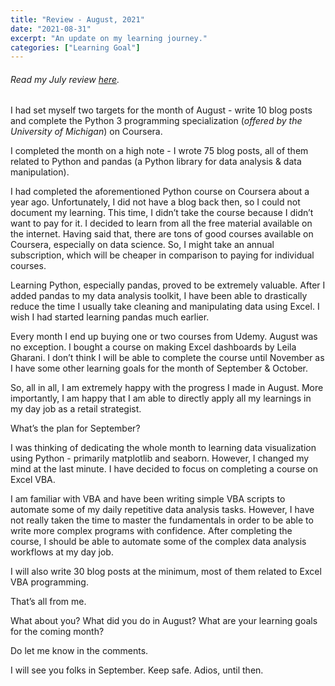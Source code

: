 ```yaml
---
title: "Review - August, 2021"
date: "2021-08-31"
excerpt: "An update on my learning journey."
categories: ["Learning Goal"]
---
```


###### Read my July review [here](https://hemanta.io/review-july-2021/).

I had set myself two targets for the month of August - write 10 blog posts and complete the Python 3 programming specialization (_offered by the University of Michigan_) on Coursera.

I completed the month on a high note - I wrote 75 blog posts, all of them related to Python and pandas (a Python library for data analysis & data manipulation).

I had completed the aforementioned Python course on Coursera about a year ago. Unfortunately, I did not have a blog back then, so I could not document my learning. This time, I didn’t take the course because I didn’t want to pay for it. I decided to learn from all the free material available on the internet. Having said that, there are tons of good courses available on Coursera, especially on data science. So, I might take an annual subscription, which will be cheaper in comparison to paying for individual courses.

Learning Python, especially pandas, proved to be extremely valuable. After I added pandas to my data analysis toolkit, I have been able to drastically reduce the time I usually take cleaning and manipulating data using Excel. I wish I had started learning pandas much earlier.

Every month I end up buying one or two courses from Udemy. August was no exception. I bought a course on making Excel dashboards by Leila Gharani. I don’t think I will be able to complete the course until November as I have some other learning goals for the month of September & October.

So, all in all, I am extremely happy with the progress I made in August. More importantly, I am happy that I am able to directly apply all my learnings in my day job as a retail strategist.

What’s the plan for September?

I was thinking of dedicating the whole month to learning data visualization using Python - primarily matplotlib and seaborn. However, I changed my mind at the last minute. I have decided to focus on completing a course on Excel VBA.

I am familiar with VBA and have been writing simple VBA scripts to automate some of my daily repetitive data analysis tasks. However, I have not really taken the time to master the fundamentals in order to be able to write more complex programs with confidence. After completing the course, I should be able to automate some of the complex data analysis workflows at my day job.

I will also write 30 blog posts at the minimum, most of them related to Excel VBA programming.

That’s all from me.

What about you? What did you do in August? What are your learning goals for the coming month?

Do let me know in the comments.

I will see you folks in September. Keep safe. Adios, until then.
